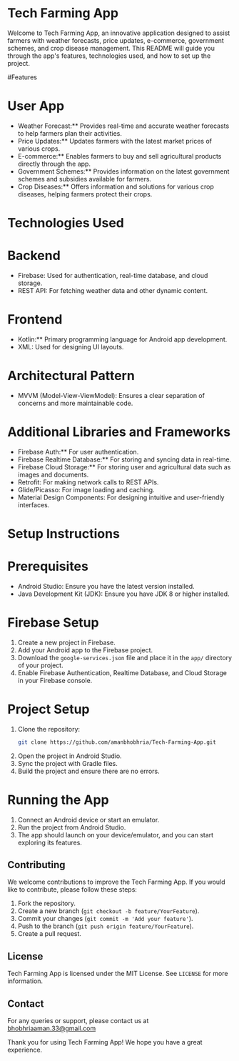 # Tech Farming App

Welcome to Tech Farming App, an innovative application designed to assist farmers with weather forecasts, price updates, e-commerce, government schemes, and crop disease management. This README will guide you through the app's features, technologies used, and how to set up the project.

#Features

# User App
- Weather Forecast:** Provides real-time and accurate weather forecasts to help farmers plan their activities.
- Price Updates:** Updates farmers with the latest market prices of various crops.
- E-commerce:** Enables farmers to buy and sell agricultural products directly through the app.
- Government Schemes:** Provides information on the latest government schemes and subsidies available for farmers.
- Crop Diseases:** Offers information and solutions for various crop diseases, helping farmers protect their crops.

# Technologies Used

# Backend
- Firebase: Used for authentication, real-time database, and cloud storage.
- REST API: For fetching weather data and other dynamic content.

# Frontend
- Kotlin:** Primary programming language for Android app development.
- XML: Used for designing UI layouts.

# Architectural Pattern
- MVVM (Model-View-ViewModel): Ensures a clear separation of concerns and more maintainable code.

# Additional Libraries and Frameworks
- Firebase Auth:** For user authentication.
- Firebase Realtime Database:** For storing and syncing data in real-time.
- Firebase Cloud Storage:** For storing user and agricultural data such as images and documents.
- Retrofit: For making network calls to REST APIs.
- Glide/Picasso: For image loading and caching.
- Material Design Components: For designing intuitive and user-friendly interfaces.

# Setup Instructions

# Prerequisites
- Android Studio: Ensure you have the latest version installed.
- Java Development Kit (JDK): Ensure you have JDK 8 or higher installed.

# Firebase Setup
1. Create a new project in Firebase.
2. Add your Android app to the Firebase project.
3. Download the `google-services.json` file and place it in the `app/` directory of your project.
4. Enable Firebase Authentication, Realtime Database, and Cloud Storage in your Firebase console.

# Project Setup
1. Clone the repository:
   ```sh
   git clone https://github.com/amanbhobhria/Tech-Farming-App.git
   ```
2. Open the project in Android Studio.
3. Sync the project with Gradle files.
4. Build the project and ensure there are no errors.

# Running the App
1. Connect an Android device or start an emulator.
2. Run the project from Android Studio.
3. The app should launch on your device/emulator, and you can start exploring its features.

## Contributing
We welcome contributions to improve the Tech Farming App. If you would like to contribute, please follow these steps:
1. Fork the repository.
2. Create a new branch (`git checkout -b feature/YourFeature`).
3. Commit your changes (`git commit -m 'Add your feature'`).
4. Push to the branch (`git push origin feature/YourFeature`).
5. Create a pull request.

## License
Tech Farming App is licensed under the MIT License. See `LICENSE` for more information.

## Contact
For any queries or support, please contact us at bhobhriaaman.33@gmail.com

Thank you for using Tech Farming App! We hope you have a great experience.
